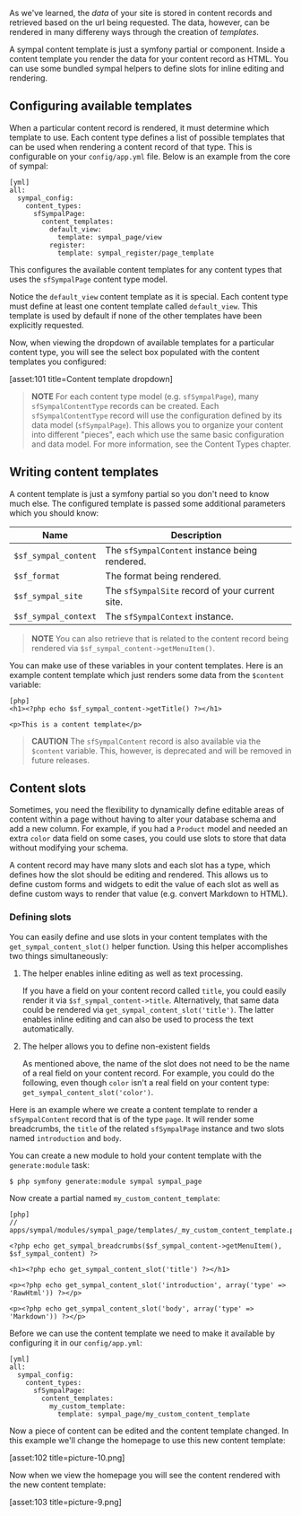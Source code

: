 As we've learned, the _data_ of your site is stored in content records
and retrieved based on the url being requested. The data, however, can
be rendered in many differeny ways through the creation of _templates_.

A sympal content template is just a symfony partial or component. Inside
a content template you render the data for your content record as HTML. You
can use some bundled sympal helpers to define slots for inline editing
and rendering.

## Configuring available templates

When a particular content record is rendered, it must determine which
template to use. Each content type defines a list of possible templates
that can be used when rendering a content record of that type. This is
configurable on your `config/app.yml` file. Below is an example from the
core of sympal:

    [yml]
    all:
      sympal_config:
        content_types:
          sfSympalPage:
            content_templates:
              default_view:
                template: sympal_page/view
              register:
                template: sympal_register/page_template

This configures the available content templates for any content types
that uses the `sfSympalPage` content type model.

Notice the `default_view` content template as it is special. Each content
type must define at least one content template called `default_view`.
This template is used by default if none of the other templates have been
explicitly requested.

Now, when viewing the dropdown of available templates for a particular
content type, you will see the select box populated with the content
templates you configured:

[asset:101 title=Content template dropdown]

>**NOTE**
>For each content type model (e.g. `sfSympalPage`), many `sfSympalContentType`
>records can be created. Each `sfSympalContentType` record will use the
>configuration defined by its data model (`sfSympalPage`). This allows you
>to organize your content into different "pieces", each which use the same
>basic configuration and data model. For more information, see the
>Content Types chapter.


## Writing content templates

A content template is just a symfony partial so you don't need to know
much else. The configured template is passed some additional parameters
which you should know:

| Name     | Description |
| ----------- | ----------------- |
| `$sf_sympal_content` | The `sfSympalContent` instance being rendered. |
| `$sf_format` | The format being rendered. |
| `$sf_sympal_site` | The `sfSympalSite` record of your current site. |
| `$sf_sympal_context` | The `sfSympalContext` instance. |

>**NOTE**
>You can also retrieve that is related to the content record being rendered
>via `$sf_sympal_content->getMenuItem()`.

You can make use of these variables in your content templates. Here is
an example content template which just renders some data from the `$content`
variable:

    [php]
    <h1><?php echo $sf_sympal_content->getTitle() ?></h1>

    <p>This is a content template</p>

>**CAUTION**
>The `sfSympalContent` record is also available via the `$content` variable.
>This, however, is deprecated and will be removed in future releases.

## Content slots

Sometimes, you need the flexibility to  dynamically define editable
areas of content within a page without having to alter your database schema
and add a new column. For example, if you had a `Product` model and needed
an extra `color` data field on some cases, you could use slots to store that
data without modifying your schema.

A content record may have many slots and each slot has a type, which defines
how the slot should be editing and rendered. This allows us to define custom
forms and widgets to edit the value of each slot as well as define custom
ways to render that value (e.g. convert Markdown to HTML).

### Defining slots

You can easily define and use slots in your content templates with the
`get_sympal_content_slot()` helper function. Using this helper accomplishes
two things simultaneously:

  1. The helper enables inline editing as well as text processing.

     If you have a field on your content record called `title`, you could
     easily render it via `$sf_sympal_content->title`. Alternatively, that
     same data could be rendered via `get_sympal_content_slot('title')`.
     The latter enables inline editing and can also be used to process
     the text automatically.

  1. The helper allows you to define non-existent fields

     As mentioned above, the name of the slot does not need to be the name
     of a real field on your content record. For example, you could do
     the following, even though `color` isn't a real field on your
     content type: `get_sympal_content_slot('color')`.

Here is an example where we create a content template to render a
`sfSympalContent` record that is of the type `page`. It will render some
breadcrumbs, the `title` of the related `sfSympalPage` instance and two
slots named `introduction` and `body`.

You can create a new module to hold your content template with the
`generate:module` task:

    $ php symfony generate:module sympal sympal_page

Now create a partial named `my_custom_content_template`:

    [php]
    // apps/sympal/modules/sympal_page/templates/_my_custom_content_template.php

    <?php echo get_sympal_breadcrumbs($sf_sympal_content->getMenuItem(), $sf_sympal_content) ?>

    <h1><?php echo get_sympal_content_slot('title') ?></h1>

    <p><?php echo get_sympal_content_slot('introduction', array('type' => 'RawHtml')) ?></p>

    <p><?php echo get_sympal_content_slot('body', array('type' => 'Markdown')) ?></p>

Before we can use the content template we need to make it available by
configuring it in our `config/app.yml`:

    [yml]
    all:
      sympal_config:
        content_types:
          sfSympalPage:
            content_templates:
              my_custom_template:
                template: sympal_page/my_custom_content_template

Now a piece of content can be edited and the content template changed.
In this example we'll change the homepage to use this new content template:

[asset:102 title=picture-10.png]

Now when we view the homepage you will see the content rendered with
the new content template:

[asset:103 title=picture-9.png]
